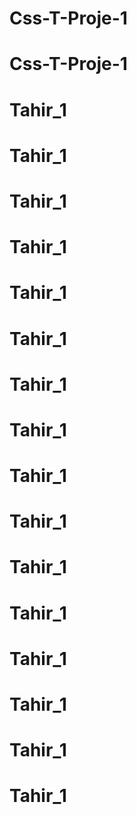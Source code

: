 # Css-T-Proje-1
# Css-T-Proje-1
# Tahir_1
# Tahir_1
# Tahir_1
# Tahir_1
# Tahir_1
# Tahir_1
# Tahir_1
# Tahir_1
# Tahir_1
# Tahir_1
# Tahir_1
# Tahir_1
# Tahir_1
# Tahir_1
# Tahir_1
# Tahir_1
